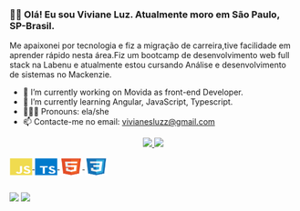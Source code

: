 ### ✋🏾 Olá! Eu sou Viviane Luz. Atualmente moro em São Paulo, SP-Brasil.
Me apaixonei por tecnologia e fiz a migração de carreira,tive facilidade em aprender rápido nesta área.Fiz um bootcamp de desenvolvimento web full stack na Labenu e atualmente estou cursando Análise e desenvolvimento de sistemas no Mackenzie. 
- 🔭 I’m currently working on Movida as front-end Developer.
- 🌱 I’m currently learning Angular, JavaScript, Typescript.
- 👩🏽‍💻 Pronouns: ela/she
- 📫 Contacte-me no email: vivianesluzz@gmail.com



<div align="center">
  <a href="https://github.com/vivianeluzz">
  <img height="180em" src="https://github-readme-stats.vercel.app/api?username=vivianeluzz&show_icons=true&theme=dark&include_all_commits=true&count_private=true"/>
  <img height="180em" src="https://github-readme-stats.vercel.app/api/top-langs/?username=vivianeluzz&layout=compact&langs_count=7&theme=dark"/>
</div>



<div style="display: inline_block"><br>
     <img align="center" alt="Viviane-js" height="30" width="40" src="https://raw.githubusercontent.com/devicons/devicon/master/icons/javascript/javascript-plain.svg">
    <img align="center" alt="Viviane-Ts" height="30" width="40" src="https://raw.githubusercontent.com/devicons/devicon/master/icons/typescript/typescript-plain.svg">
    <img align="center" alt="Viviane-HTML" height="30" width="40" src="https://raw.githubusercontent.com/devicons/devicon/master/icons/html5/html5-original.svg">
    <img align="center" alt="Viviane-CSS" height="30" width="40" src="https://raw.githubusercontent.com/devicons/devicon/master/icons/css3/css3-original.svg">
</div>

  ##
  
<div>
     <a href="https://www.linkedin.com/in/viviane-luz/-45875016a" target="_blank"><img src="https://img.shields.io/badge/-LinkedIn-%230077B5?style=for-the-badge&logo=linkedin&logoColor=white" target="_blank"></a> 
<a href = "mailto:contatovivianesluzz@gmail.com"><img src="https://img.shields.io/badge/-Gmail-%23333?style=for-the-badge&logo=gmail&logoColor=white" target="_blank"></a>

</div> 
